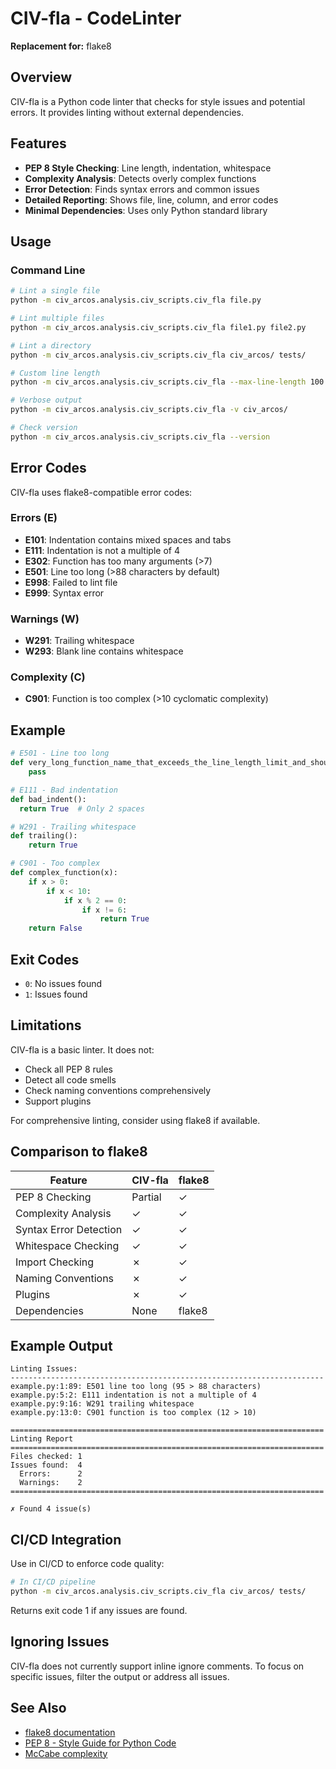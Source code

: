 # CIV-fla - CodeLinter

**Replacement for:** flake8

## Overview

CIV-fla is a Python code linter that checks for style issues and potential errors. It provides linting without external dependencies.

## Features

- **PEP 8 Style Checking**: Line length, indentation, whitespace
- **Complexity Analysis**: Detects overly complex functions
- **Error Detection**: Finds syntax errors and common issues
- **Detailed Reporting**: Shows file, line, column, and error codes
- **Minimal Dependencies**: Uses only Python standard library

## Usage

### Command Line

```bash
# Lint a single file
python -m civ_arcos.analysis.civ_scripts.civ_fla file.py

# Lint multiple files
python -m civ_arcos.analysis.civ_scripts.civ_fla file1.py file2.py

# Lint a directory
python -m civ_arcos.analysis.civ_scripts.civ_fla civ_arcos/ tests/

# Custom line length
python -m civ_arcos.analysis.civ_scripts.civ_fla --max-line-length 100 civ_arcos/

# Verbose output
python -m civ_arcos.analysis.civ_scripts.civ_fla -v civ_arcos/

# Check version
python -m civ_arcos.analysis.civ_scripts.civ_fla --version
```

## Error Codes

CIV-fla uses flake8-compatible error codes:

### Errors (E)
- **E101**: Indentation contains mixed spaces and tabs
- **E111**: Indentation is not a multiple of 4
- **E302**: Function has too many arguments (>7)
- **E501**: Line too long (>88 characters by default)
- **E998**: Failed to lint file
- **E999**: Syntax error

### Warnings (W)
- **W291**: Trailing whitespace
- **W293**: Blank line contains whitespace

### Complexity (C)
- **C901**: Function is too complex (>10 cyclomatic complexity)

## Example

```python
# E501 - Line too long
def very_long_function_name_that_exceeds_the_line_length_limit_and_should_be_refactored():
    pass

# E111 - Bad indentation
def bad_indent():
  return True  # Only 2 spaces

# W291 - Trailing whitespace
def trailing():
    return True   

# C901 - Too complex
def complex_function(x):
    if x > 0:
        if x < 10:
            if x % 2 == 0:
                if x != 6:
                    return True
    return False
```

## Exit Codes

- `0`: No issues found
- `1`: Issues found

## Limitations

CIV-fla is a basic linter. It does not:
- Check all PEP 8 rules
- Detect all code smells
- Check naming conventions comprehensively
- Support plugins

For comprehensive linting, consider using flake8 if available.

## Comparison to flake8

| Feature | CIV-fla | flake8 |
|---------|---------|--------|
| PEP 8 Checking | Partial | ✓ |
| Complexity Analysis | ✓ | ✓ |
| Syntax Error Detection | ✓ | ✓ |
| Whitespace Checking | ✓ | ✓ |
| Import Checking | ✗ | ✓ |
| Naming Conventions | ✗ | ✓ |
| Plugins | ✗ | ✓ |
| Dependencies | None | flake8 |

## Example Output

```
Linting Issues:
----------------------------------------------------------------------
example.py:1:89: E501 line too long (95 > 88 characters)
example.py:5:2: E111 indentation is not a multiple of 4
example.py:9:16: W291 trailing whitespace
example.py:13:0: C901 function is too complex (12 > 10)

======================================================================
Linting Report
======================================================================
Files checked: 1
Issues found:  4
  Errors:      2
  Warnings:    2
======================================================================

✗ Found 4 issue(s)
```

## CI/CD Integration

Use in CI/CD to enforce code quality:

```bash
# In CI/CD pipeline
python -m civ_arcos.analysis.civ_scripts.civ_fla civ_arcos/ tests/
```

Returns exit code 1 if any issues are found.

## Ignoring Issues

CIV-fla does not currently support inline ignore comments. To focus on specific issues, filter the output or address all issues.

## See Also

- [flake8 documentation](https://flake8.pycqa.org/)
- [PEP 8 - Style Guide for Python Code](https://www.python.org/dev/peps/pep-0008/)
- [McCabe complexity](https://en.wikipedia.org/wiki/Cyclomatic_complexity)
